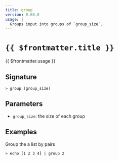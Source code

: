 ```yaml
---
title: group
version: 0.68.0
usage: |
  Groups input into groups of `group_size`.
---
```


# <code>{{ $frontmatter.title }}</code>

<div style='white-space: pre-wrap;'>{{ $frontmatter.usage }}</div>

## Signature

```> group (group_size)```

## Parameters

 -  `group_size`: the size of each group

## Examples

Group the a list by pairs
```shell
> echo [1 2 3 4] | group 2
```
